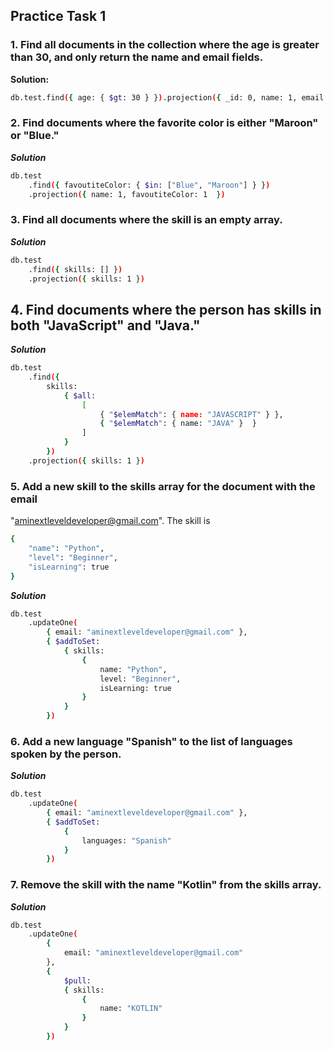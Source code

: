 ## Practice Task 1

### 1. Find all documents in the collection where the age is greater than 30, and only return the name and email fields.
**Solution:**
```bash
db.test.find({ age: { $gt: 30 } }).projection({ _id: 0, name: 1, email: 1, age: 1 })
```

### 2. Find documents where the favorite color is either "Maroon" or "Blue."
***Solution***
```bash
db.test
    .find({ favoutiteColor: { $in: ["Blue", "Maroon"] } })
    .projection({ name: 1, favoutiteColor: 1  })
```
### 3. Find all documents where the skill is an empty array.
***Solution***
```bash
db.test
    .find({ skills: [] })
    .projection({ skills: 1 })
```
## 4. Find documents where the person has skills in both "JavaScript" and "Java."
***Solution***
```bash 
db.test
    .find({ 
        skills: 
            { $all: 
                [
                    { "$elemMatch": { name: "JAVASCRIPT" } }, 
                    { "$elemMatch": { name: "JAVA" }  }
                ] 
            } 
        })
    .projection({ skills: 1 })

```
### 5. Add a new skill to the skills array for the document with the email
"aminextleveldeveloper@gmail.com". The skill is
```bash
{
    "name": "Python",
    "level": "Beginner",
    "isLearning": true
}
```
***Solution***
```Bash 
db.test
    .updateOne( 
        { email: "aminextleveldeveloper@gmail.com" }, 
        { $addToSet: 
            { skills: 
                { 
                    name: "Python", 
                    level: "Beginner", 
                    isLearning: true 
                } 
            } 
        })
```
###  6. Add a new language "Spanish" to the list of languages spoken by the person.
***Solution***
```bash 
db.test
    .updateOne( 
        { email: "aminextleveldeveloper@gmail.com" }, 
        { $addToSet: 
            { 
                languages: "Spanish" 
            } 
        })

```
### 7. Remove the skill with the name "Kotlin" from the skills array.
***Solution***
```bash
db.test
    .updateOne( 
        { 
            email: "aminextleveldeveloper@gmail.com" 
        }, 
        { 
            $pull: 
            { skills: 
                { 
                    name: "KOTLIN"
                } 
            } 
        })
```